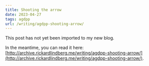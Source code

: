 ```yaml
---
title: Shooting the arrow
date: 2023-04-27
tags: agdpp
url: /writing/agdpp-shooting-arrow/
---
```


This post has not yet been imported to my new blog.

In the meantime, you can read it here: [http://archive.rickardlindberg.me/writing/agdpp-shooting-arrow/](http://archive.rickardlindberg.me/writing/agdpp-shooting-arrow/).
